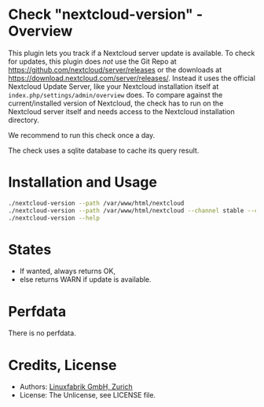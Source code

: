 # Check "nextcloud-version" - Overview

This plugin lets you track if a Nextcloud server update is available. To check for updates, this plugin does _not_ use the Git Repo at https://github.com/nextcloud/server/releases or the downloads at https://download.nextcloud.com/server/releases/. Instead it uses the official Nextcloud Update Server, like your Nextcloud installation itself at `index.php/settings/admin/overview` does. To compare against the current/installed version of Nextcloud, the check has to run on the Nextcloud server itself and needs access to the Nextcloud installation directory.

We recommend to run this check once a day.

The check uses a sqlite database to cache its query result.


# Installation and Usage

```bash
./nextcloud-version --path /var/www/html/nextcloud
./nextcloud-version --path /var/www/html/nextcloud --channel stable --cache-expire 8 --always-ok
./nextcloud-version --help
```


# States

* If wanted, always returns OK,
* else returns WARN if update is available.


# Perfdata

There is no perfdata.


# Credits, License

* Authors: [Linuxfabrik GmbH, Zurich](https://www.linuxfabrik.ch)
* License: The Unlicense, see LICENSE file.
